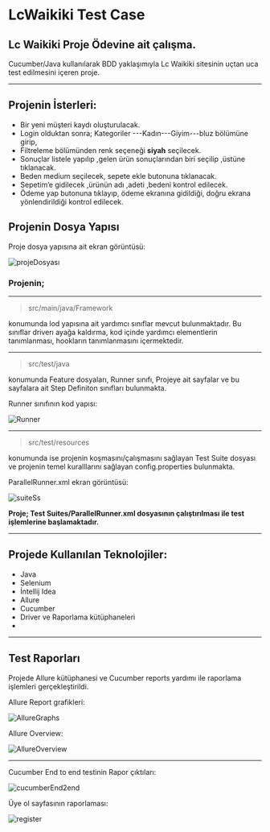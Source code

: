 # LcWaikiki Test Case
## Lc Waikiki Proje Ödevine ait çalışma.

Cucumber/Java kullanılarak BDD yaklaşımıyla Lc Waikiki sitesinin uçtan uca test edilmesini içeren proje.
_______

## Projenin İsterleri:



- Bir yeni müşteri kaydı oluşturulacak.
- Login olduktan sonra;  Kategoriler ---Kadın---Giyim---bluz bölümüne girip,
- Filtreleme bölümünden renk seçeneği **siyah** seçilecek.
- Sonuçlar listele yapılıp ,gelen ürün sonuçlarından biri seçilip ,üstüne tıklanacak.
- Beden medium seçilecek, sepete ekle butonuna tıklanacak.
- Sepetim’e gidilecek ,ürünün adı ,adeti ,bedeni kontrol edilecek.
- Ödeme yap butonuna tıklayıp, ödeme ekranına gidildiği, doğru ekrana yönlendirildiği kontrol edilecek.

## Projenin Dosya Yapısı


Proje dosya yapısına ait ekran görüntüsü:

![projeDosyası](https://github.com/yasinTru/Lc-Waikiki-WebProject/blob/master/LcWaikikiProject-Web/src/main/resources/webSs/ProjectFolder.PNG)


### Projenin;
-----------



> src/main/java/Framework 

konumunda lod yapısına ait yardımcı sınıflar mevcut bulunmaktadır. Bu sınıflar driverı ayağa kaldırma, kod içinde yardımcı elementlerin tanımlanması, hookların tanımlanmasını içermektedir.

--------

>src/test/java

konumunda Feature dosyaları, Runner sınıfı, Projeye ait sayfalar ve bu sayfalara ait Step Definiton sınıfları bulunmakta. 

Runner sınıfının kod yapısı:

![Runner](https://github.com/yasinTru/Lc-Waikiki-WebProject/blob/master/LcWaikikiProject-Web/src/main/resources/webSs/TestRunner.PNG)

---------

>src/test/resources 

konumunda ise projenin koşmasını/çalışmasını sağlayan Test Suite dosyası ve projenin temel kuralllarını sağlayan config.properties bulunmakta.

ParallelRunner.xml ekran görüntüsü:

![suiteSs](https://github.com/yasinTru/Lc-Waikiki-WebProject/blob/master/LcWaikikiProject-Web/src/main/resources/webSs/RunInXml.PNG)

__Proje; Test Suites/ParallelRunner.xml dosyasının çalıştırılması ile test işlemlerine başlamaktadır.__





---------------

## Projede Kullanılan Teknolojiler:

- Java
- Selenium
- İntellij Idea
- Allure
- Cucumber
- Driver ve Raporlama kütüphaneleri
- 
---------
## Test Raporları

Projede Allure kütüphanesi ve Cucumber reports yardımı ile raporlama işlemleri gerçekleştirildi.



Allure Report grafikleri:

![AllureGraphs](https://github.com/yasinTru/Lc-Waikiki-WebProject/blob/master/LcWaikikiProject-Web/src/main/resources/webSs/AllureGraphs.PNG)


Allure Overview: 

![AllureOverview](https://github.com/yasinTru/Lc-Waikiki-WebProject/blob/master/LcWaikikiProject-Web/src/main/resources/webSs/AllureOverview.PNG)

-------------

Cucumber End to end testinin Rapor çıktıları:

![cucumberEnd2end](https://github.com/yasinTru/Lc-Waikiki-WebProject/blob/master/LcWaikikiProject-Web/src/main/resources/webSs/endToEndCucumber.PNG)

Üye ol sayfasının raporlaması: 

![register](https://github.com/yasinTru/Lc-Waikiki-WebProject/blob/master/LcWaikikiProject-Web/src/main/resources/webSs/registerSs.PNG)
